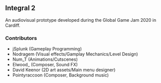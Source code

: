 ## Integral 2

An audiovisual prototype developed during the Global Game Jam 2020 in Cardiff.

### Contributors
- jSplunk (Gameplay Programming)
- Nodragem (Visual effects/Gamplay Mechanics/Level Design)
- Num_T (Animations/Cutscenes)
- Elwood_ (Composer, Sound FX)
- David Keenor (2D art assets/Main menu designer)
- Pointyraccoon (Composer, Background music)
